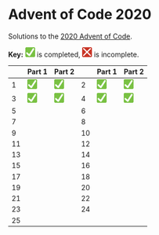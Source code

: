 # Advent of Code 2020

Solutions to the [2020 Advent of Code](https://adventofcode.com/2020).

**Key:** ![Completed][check] is completed, ![Incomplete][cross] is incomplete.

|    | Part 1                  | Part 2                  |    | Part 1                  | Part 2                  |
|----|-------------------------|-------------------------|----|-------------------------|-------------------------|
| 1  | ![Completed][check]     | ![Completed][check]     | 2  | ![Completed][check]     | ![Completed][check]     |
| 3  | ![Completed][check]     | ![Completed][check]     | 4  | ![Completed][check]     | ![Completed][check]     |
| 5  |                         |                         | 6  |                         |                         |
| 7  |                         |                         | 8  |                         |                         |
| 9  |                         |                         | 10 |                         |                         |
| 11 |                         |                         | 12 |                         |                         |
| 13 |                         |                         | 14 |                         |                         |
| 15 |                         |                         | 16 |                         |                         |
| 17 |                         |                         | 18 |                         |                         |
| 19 |                         |                         | 20 |                         |                         |
| 21 |                         |                         | 22 |                         |                         |
| 23 |                         |                         | 24 |                         |                         |
| 25 |                         |                         |    |                         |                         |

[check]: https://github.com/codemicro/adventOfCode/blob/master/.github/check.jpg?raw=true
[cross]: https://github.com/codemicro/adventOfCode/blob/master/.github/cross.jpg?raw=true
